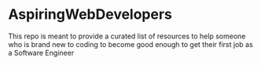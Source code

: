 # AspiringWebDevelopers
This repo is meant to provide a curated list of resources to help someone who is brand new to coding to become good enough to get their first job as a Software Engineer
